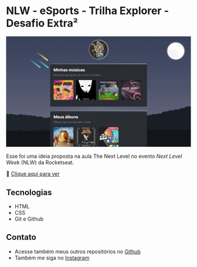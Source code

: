 # NLW - eSports - Trilha Explorer - Desafio Extra²

![preview](./.github/preview.png)

Esse foi uma ideia proposta na aula The Next Level no evento *Next Level Week* (NLW) da Rocketseat.

🔗 [Clique aqui para ver](https://matheusfdosan.github.io/nlw-project-musics/)

## Tecnologias

- HTML
- CSS
- Git e Github

## Contato

- Acesse também meus outros repositórios no [Github](https://github.com/matheusfdosan/)
- Também me siga no [Instagram](https://instagram.com/matheusfdosan/)